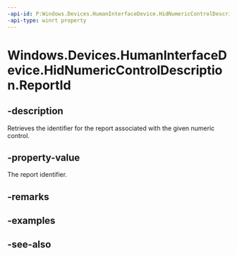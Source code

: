 ----api-id: P:Windows.Devices.HumanInterfaceDevice.HidNumericControlDescription.ReportId
-api-type: winrt property
---<!-- Property syntaxpublic ushort ReportId { get; }--># Windows.Devices.HumanInterfaceDevice.HidNumericControlDescription.ReportId## -descriptionRetrieves the identifier for the report associated with the given numeric control.## -property-valueThe report identifier.## -remarks## -examples## -see-also